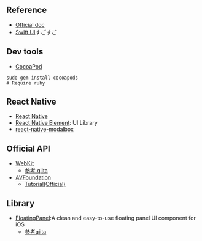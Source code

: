 
## Reference
- [Official doc]()
- [Swift UI](https://developer.apple.com/tutorials/swiftui/)すごすご

## Dev tools
- [CocoaPod](https://cocoapods.org/)
```
sudo gem install cocoapods
# Require ruby
```

## React Native
- [React Native](https://facebook.github.io/react-native/)
- [React Native Element](https://react-native-training.github.io/react-native-elements/): UI Library
- [react-native-modalbox](https://github.com/maxs15/react-native-modalbox)

## Official API
- [WebKit](https://developer.apple.com/documentation/webkit)
  - [参考 qiita](https://qiita.com/fromage-blanc/items/079bc8d6da34ac90fecf)
- [AVFoundation](https://developer.apple.com/documentation/avfoundation)
  - [Tutorial(Official)](https://developer.apple.com/documentation/avfoundation/cameras_and_media_capture/avcam_building_a_camera_app)

## Library
- [FloatingPanel](https://github.com/SCENEE/FloatingPanel):A clean and easy-to-use floating panel UI component for iOS
    - [参考qiita](https://qiita.com/dotrikun/items/369f5c0730f444d97cf1)
